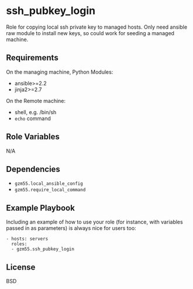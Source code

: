 ssh_pubkey_login
=========

Role for copying local ssh private key to managed hosts.
Only need ansible raw module to install new keys, so could work for seeding a managed machine.

Requirements
------------

On the managing machine, Python Modules:
* ansible>=2.2
* jinja2>=2.7

On the Remote machine:
* shell, e.g. /bin/sh
* `echo` command

Role Variables
--------------

N/A

Dependencies
------------

* `gzm55.local_ansible_config`
* `gzm55.require_local_command`

Example Playbook
----------------

Including an example of how to use your role (for instance, with variables passed in as parameters) is always nice for users too:

    - hosts: servers
      roles:
      - gzm55.ssh_pubkey_login

License
-------

BSD
